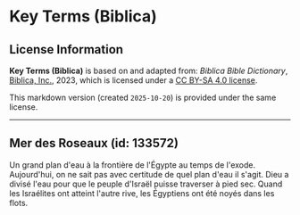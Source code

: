 # Key Terms (Biblica)

## License Information

**Key Terms (Biblica)** is based on and adapted from: _Biblica Bible Dictionary_, [Biblica, Inc.](https://www.biblica.com/), 2023, which is licensed under a [CC BY-SA 4.0 license](https://creativecommons.org/licenses/by-sa/4.0/legalcode.en).

This markdown version (created `2025-10-20`) is provided under the same license.



--------------------------------

## Mer des Roseaux (id: 133572)

Un grand plan d'eau à la frontière de l'Égypte au temps de l'exode. Aujourd'hui, on ne sait pas avec certitude de quel plan d'eau il s'agit. Dieu a divisé l'eau pour que le peuple d'Israël puisse traverser à pied sec. Quand les Israélites ont atteint l'autre rive, les Égyptiens ont été noyés dans les flots.


